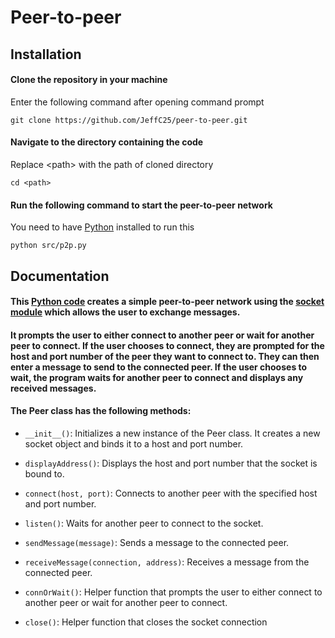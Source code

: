 # Peer-to-peer

## Installation

#### Clone the repository in your machine
Enter the following command after opening command prompt
```batch
git clone https://github.com/JeffC25/peer-to-peer.git
```
#### Navigate to the directory containing the code
Replace &lt;path&gt; with the path of cloned directory
```batch
cd <path>
```
#### Run the following command to start the peer-to-peer network
You need to have [Python](https://www.python.org/downloads/) installed to run this
```batch
python src/p2p.py
```


## Documentation
#### This [Python code](./src/p2p.py) creates a simple peer-to-peer network using the [socket module](https://docs.python.org/3/library/socket.html) which allows the user to exchange messages.

#### It prompts the user to either connect to another peer or wait for another peer to connect. If the user chooses to connect, they are prompted for the host and port number of the peer they want to connect to. They can then enter a message to send to the connected peer. If the user chooses to wait, the program waits for another peer to connect and displays any received messages.


#### The Peer class has the following methods:

- `__init__()`: Initializes a new instance of the Peer class. It creates a new socket object and binds it to a host and port number.

- `displayAddress()`: Displays the host and port number that the socket is bound to.

- `connect(host, port)`: Connects to another peer with the specified host and port number.

- `listen()`: Waits for another peer to connect to the socket.

- `sendMessage(message)`: Sends a message to the connected peer.

- `receiveMessage(connection, address)`: Receives a message from the connected peer.

- `connOrWait()`: Helper function that prompts the user to either connect to another peer or wait for another peer to connect.

- `close()`: Helper function that closes the socket connection
